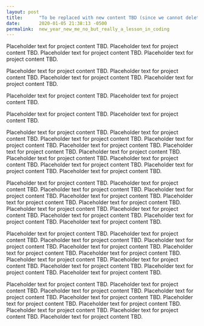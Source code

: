 ```yaml
---
layout: post
title:      "To be replaced with new content TBD (since we cannot delete posts)."
date:       2020-01-05 21:38:13 -0500
permalink:  new_year_new_me_no_but_really_a_lesson_in_coding
---
```



Placeholder text for project content TBD. Placeholder text for project content TBD.  Placeholder text for project content TBD. Placeholder text for project content TBD. 

Placeholder text for project content TBD. Placeholder text for project content TBD. 
Placeholder text for project content TBD. Placeholder text for project content TBD. 



Placeholder text for project content TBD. Placeholder text for project content TBD. 

Placeholder text for project content TBD. Placeholder text for project content TBD. 

Placeholder text for project content TBD. Placeholder text for project content TBD. Placeholder text for project content TBD. Placeholder text for project content TBD. Placeholder text for project content TBD. Placeholder text for project content TBD. Placeholder text for project content TBD. Placeholder text for project content TBD. Placeholder text for project content TBD. Placeholder text for project content TBD. Placeholder text for project content TBD. Placeholder text for project content TBD. 



Placeholder text for project content TBD. Placeholder text for project content TBD. Placeholder text for project content TBD. Placeholder text for project content TBD. Placeholder text for project content TBD. Placeholder text for project content TBD. Placeholder text for project content TBD. Placeholder text for project content TBD. Placeholder text for project content TBD. Placeholder text for project content TBD. Placeholder text for project content TBD. Placeholder text for project content TBD. 


Placeholder text for project content TBD. Placeholder text for project content TBD. Placeholder text for project content TBD. Placeholder text for project content TBD. Placeholder text for project content TBD. Placeholder text for project content TBD. Placeholder text for project content TBD. Placeholder text for project content TBD. Placeholder text for project content TBD. Placeholder text for project content TBD. Placeholder text for project content TBD. Placeholder text for project content TBD. 

Placeholder text for project content TBD. Placeholder text for project content TBD. Placeholder text for project content TBD. Placeholder text for project content TBD. Placeholder text for project content TBD. Placeholder text for project content TBD. Placeholder text for project content TBD. Placeholder text for project content TBD. Placeholder text for project content TBD. Placeholder text for project content TBD. 
